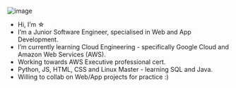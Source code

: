 ![image](https://github.com/pixelateddream/pixelateddream/assets/151104838/65683cdb-1da6-4d66-875a-c07fa41041d5)
-  Hi, I’m ☆
-  I’m a Junior Software Engineer, specialised in Web and App Development.
-  I’m currently learning Cloud Engineering - specifically Google Cloud and Amazon Web Services (AWS).
-  Working towards AWS Executive professional cert.
-  Python, JS, HTML, CSS and Linux Master - learning SQL and Java.
-  Willing to collab on Web/App projects for practice :)

<!---
pixelateddream/pixelateddream is a ✨ special ✨ repository because its `README.md` (this file) appears on your GitHub profile.
You can click the Preview link to take a look at your changes.
--->
